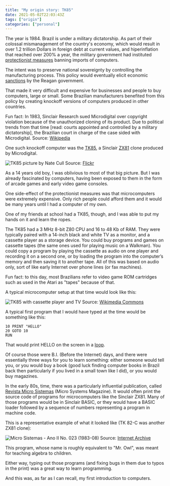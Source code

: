 ```yaml
---
title: "My origin story: TK85"
date: 2021-05-02T22:03:43Z
tags: ["origin"]
categories: ["personal"]
---
```


The year is 1984. Brazil is under a military dictatorship. As part of their colossal mismanagement of the country's economy, which would result in over 1.2 trillion Dollars in foreign debt at current values, and hiperinflation that reached over 200% a year, the military government had instituted [protectionist measures](https://pt.wikipedia.org/wiki/Pol%C3%ADtica_Nacional_de_Informática) banning imports of computers.

The intent was to preserve national sovereignty by controlling the manufacturing process. This policy would eventually elicit economic [sanctions](https://www.nytimes.com/1987/11/14/business/reagan-imposes-punitive-tariffs-against-brazil.html) by the Reagan government.

That made it very difficult and expensive for businesses and people to buy computers, large or small. Some Brazilian manufacturers benefited from this policy by creating knockoff versions of computers produced in other countries.

Fun fact: In 1983, Sinclair Research sued Microdigital over copyright violation because of the unauthorized cloning of its product. Due to political trends from that time [read: courts appointed and controlled by a military dictatorship], the Brazilian court in charge of the case sided with Microdigital. Source: [Wikipedia](https://en.wikipedia.org/wiki/TK82C#cite_note-1)

One such knockoff computer was the [TK85](https://pt.wikipedia.org/wiki/TK_85), a Sinclair [ZX81](https://en.wikipedia.org/wiki/ZX81) clone produced by Microdigital.

![TK85 picture by Nate Cull](/images/TK85-3607458_34ac9da309_b.jpg)
Source: [Flickr](https://www.flickr.com/photos/natecull/3607458/in/photostream/)

As a 14 years old boy, I was oblivious to most of that big picture. But I was already fascinated by computers, having been exposed to them in the form of arcade games and early video game consoles.

One side-effect of the protectionist measures was that microcomputers were extremely expensive. Only rich people could afford them and it would be many years until I had a computer of my own.

One of my friends at school had a TK85, though, and I was able to put my hands on it and learn the ropes.

The TK85 had a 3 MHz 8-bit Z80 CPU and 16 to 48 Kb of RAM. They were typically paired with a 14-inch black and white TV as a monitor, and a cassette player as a storage device. You could buy programs and games on cassette tapes (the same ones used for playing music on a Walkman). You could copy a program by playing the cassette as audio on one player and recording it on a second one, or by loading the program into the computer’s memory and then saving it to another tape. All of this was based on audio only, sort of like early Internet over phone lines (or fax machines).

Fun fact: to this day, most Brazilians refer to video game ROM cartridges such as used in the Atari as "tapes" because of that.

A typical microcomputer setup at that time would look like this:

![TK85 with cassette player and TV](/images/Tecnolologias_em_Linguagem_Assembly.jpg)
Source: [Wikimedia Commons](https://commons.wikimedia.org/wiki/File:Tecnolologias_em_Linguagem_Assembly.jpg)

A typical first program that I would have typed at the time would be something like this:

```
10 PRINT "HELLO"
20 GOTO 10
RUN
```

That would print HELLO on the screen in a [loop](https://betanews.com/2014/05/01/10-print-hello-50-years-of-basic-20-goto-10/).


Of course those were B.I. (Before the Internet) days, and there were essentially three ways for you to learn something: either someone would tell you, or you would buy a book (good luck finding computer books in Brazil back then particularly if you lived in a small town like I did), or you would buy magazines.

In the early 80s, time, there was a particularly influential publication, called [Revista Micro Sistemas](
) (Micro Systems Magazine). It would often print the source code of programs for microcomputers like the Sinclair ZX81. Many of those programs would be in Sinclair BASIC, or they would have a BASIC loader followed by a sequence of numbers representing a program in machine code.

This is a representative example of what it looked like (TK 82-C was another ZX81 clone):

![Micro Sistemas - Ano II No. 023 (1983-08)](/images/micro-sistemas-ano-2-no-023-1983.png)
Source: [Internet Archive](https://archive.org/details/Micro_Sistemas_Ano_II_No._023_1983-08_ATI_BR_pt/page/n15/mode/2up)

This program, whose name is roughly equivalent to "Mr. Owl", was meant for teaching algebra to children.

Either way, typing out those programs (and fixing bugs in them due to typos in the print) was a great way to learn programming.

And this was, as far as I can recall, my first introduction to computers.

